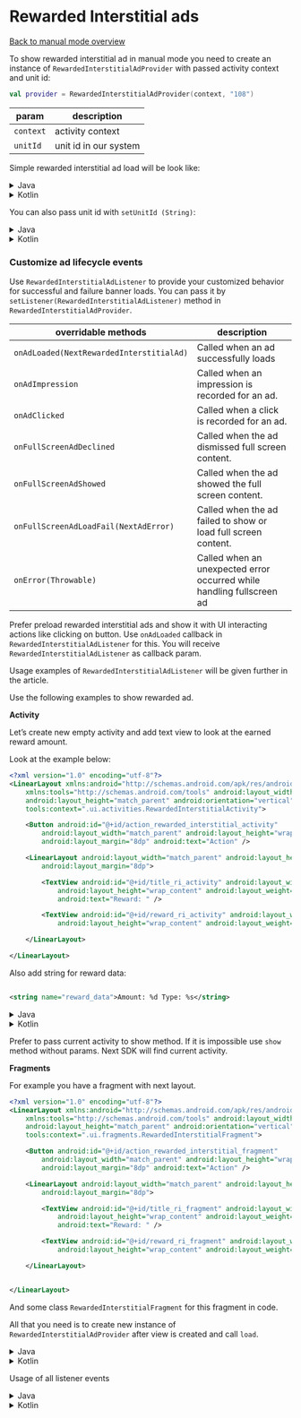 # Rewarded Interstitial ads

[Back to manual mode overview](https://github.com/nextmillenniummedia/next-sdk-android-example/blob/2.x/docs/manual/Manual.md)

To show rewarded interstitial ad in manual mode you need to create an instance
of `RewardedInterstitialAdProvider`
with passed activity context and unit id:

```kotlin
val provider = RewardedInterstitialAdProvider(context, "108")
```

| param | description |
| --- | --- |
| `context` | activity context |
| `unitId` | unit id in our system |

Simple rewarded interstitial ad load will be look like:

<details>
<summary>Java</summary>

```java
public class RewardedInterstitialActivity extends AppCompatActivity {

    @Override
    protected void onCreate(Bundle savedInstanceState) {
        super.onCreate(savedInstanceState);
        setContentView(R.layout.activity_rewarded_interstitial);
        RewardedInterstitialAdProvider provider = new RewardedInterstitialAdProvider(this, "108");
        provider.load();
    }
}
```

</details>
<details>
<summary>Kotlin</summary>

```kotlin
class RewardedInterstitialActivityKt : AppCompatActivity() {
    override fun onCreate(savedInstanceState: Bundle?) {
        super.onCreate(savedInstanceState)
        setContentView(R.layout.activity_rewarded_interstitial_kt)
        val provider = RewardedInterstitialAdProvider(this, "108")
        provider.load()
    }
}
```

</details>

You can also pass unit id with `setUnitId (String)`:

<details>
<summary>Java</summary>

```java
public class RewardedInterstitialActivity extends AppCompatActivity {

    @Override
    protected void onCreate(Bundle savedInstanceState) {
        super.onCreate(savedInstanceState);
        setContentView(R.layout.activity_rewarded_interstitial);
        RewardedInterstitialAdProvider provider = new RewardedInterstitialAdProvider(this);
        provider.setUnitId("108");
        provider.load();
    }
}
```

</details>
<details>
<summary>Kotlin</summary>

```kotlin
class RewardedInterstitialActivityKt : AppCompatActivity() {
    override fun onCreate(savedInstanceState: Bundle?) {
        super.onCreate(savedInstanceState)
        setContentView(R.layout.activity_rewarded_interstitial_kt)
        val provider = RewardedInterstitialAdProvider(this)
        provider.unitId = "108"
        provider.load()
    }
}
```

</details>

### Customize ad lifecycle events

Use `RewardedInterstitialAdListener` to provide your customized behavior for successful and failure
banner loads. You can pass it by `setListener(RewardedInterstitialAdListener)` method
in `RewardedInterstitialAdProvider`.

| overridable methods | description |
| --- | --- |
| `onAdLoaded(NextRewardedInterstitialAd)` | Called when an ad successfully loads |
| `onAdImpression` | Called when an impression is recorded for an ad. |
| `onAdClicked` | Called when a click is recorded for an ad. |
| `onFullScreenAdDeclined` | Called when the ad dismissed full screen content. |
| `onFullScreenAdShowed` | Called when the ad showed the full screen content. |
| `onFullScreenAdLoadFail(NextAdError)` | Called when the ad failed to show or load full screen content. |
| `onError(Throwable)` | Called when an unexpected error occurred while handling fullscreen ad |

Prefer preload rewarded interstitial ads and show it with UI interacting actions like clicking on
button. Use `onAdLoaded` callback in `RewardedInterstitialAdListener` for this. You will
receive `RewardedInterstitialAdListener` as callback param.

Usage examples of `RewardedInterstitialAdListener` will be given further in the article.

Use the following examples to show rewarded ad.

**Activity**

Let’s create new empty activity and add text view to look at the earned reward amount.

Look at the example below:

```xml
<?xml version="1.0" encoding="utf-8"?>
<LinearLayout xmlns:android="http://schemas.android.com/apk/res/android"
    xmlns:tools="http://schemas.android.com/tools" android:layout_width="match_parent"
    android:layout_height="match_parent" android:orientation="vertical"
    tools:context=".ui.activities.RewardedInterstitialActivity">

    <Button android:id="@+id/action_rewarded_interstitial_activity"
        android:layout_width="match_parent" android:layout_height="wrap_content"
        android:layout_margin="8dp" android:text="Action" />

    <LinearLayout android:layout_width="match_parent" android:layout_height="match_parent"
        android:layout_margin="8dp">

        <TextView android:id="@+id/title_ri_activity" android:layout_width="wrap_content"
            android:layout_height="wrap_content" android:layout_weight="1"
            android:text="Reward: " />

        <TextView android:id="@+id/reward_ri_activity" android:layout_width="wrap_content"
            android:layout_height="wrap_content" android:layout_weight="1" android:text="" />

    </LinearLayout>

</LinearLayout>
```

Also add string for reward data:

```xml

<string name="reward_data">Amount: %d Type: %s</string>
```

<details>
<summary>Java</summary>

```java
public class RewardedInterstitialActivity extends AppCompatActivity implements RewardedInterstitialAdListener {

    @Nullable
    private NextRewardedInterstitialAd rewardedInterstitialAd;

    private TextView rewardView;

    @Override
    protected void onCreate(Bundle savedInstanceState) {
        super.onCreate(savedInstanceState);
        setContentView(R.layout.activity_rewarded_interstitial);
        rewardView = findViewById(R.id.title_ri_activity);
        Button action = findViewById(R.id.action_rewarded_interstitial_activity);
        RewardedInterstitialAdProvider provider = new RewardedInterstitialAdProvider(this, "108");
        provider.setListener(this);
        provider.load();
        action.setOnClickListener((v) -> {
            // some action ...
            
            if (rewardedInterstitialAd != null) {
                rewardedInterstitialAd.show(RewardedInterstitialActivity.this);
            }
        });
    }

    @Override
    public void onAdLoaded(NextRewardedInterstitialAd nextRewardedInterstitialAd) {
        rewardedInterstitialAd = nextRewardedInterstitialAd;
    }

    @Override
    public void onUserEarnedRewardListener(InAppReward inAppReward) {
        rewardView.setText(getString(R.string.reward_data, inAppReward.getAmount(), inAppReward.getRewardType()));
    }
}
```

</details>

<details>
<summary>Kotlin</summary>

```kotlin
class RewardedInterstitialActivityKt : AppCompatActivity(), RewardedInterstitialAdListener {

    private var rewardedInterstitialAd: NextRewardedInterstitialAd? = null
    private lateinit var rewardView: TextView

    override fun onCreate(savedInstanceState: Bundle?) {
        super.onCreate(savedInstanceState)
        setContentView(R.layout.activity_rewarded_interstitial_kt)
        rewardView = findViewById(R.id.title_ri_activity_kt)
        val action: Button = findViewById(R.id.action_rewarded_activity_kt)
        RewardedInterstitialAdProvider(this, "108").setListener(this).load()
        action.setOnClickListener {
            // some action ...
            rewardedInterstitialAd?.show(this@RewardedInterstitialActivityKt)
        }
    }

    override fun onAdLoaded(nextRewardedInterstitialAd: NextRewardedInterstitialAd?) {
        rewardedInterstitialAd = nextRewardedInterstitialAd

    }

    override fun onUserEarnedRewardListener(reward: InAppReward?) {
        rewardView.text = getString(R.string.reward_data, reward?.amount, reward?.rewardType)
    }
}
```

</details>

Prefer to pass current activity to show method. If it is impossible use `show` method without
params. Next SDK will find current activity.

**Fragments**

For example you have a fragment with next layout.

```xml
<?xml version="1.0" encoding="utf-8"?>
<LinearLayout xmlns:android="http://schemas.android.com/apk/res/android"
    xmlns:tools="http://schemas.android.com/tools" android:layout_width="match_parent"
    android:layout_height="match_parent" android:orientation="vertical"
    tools:context=".ui.fragments.RewardedInterstitialFragment">

    <Button android:id="@+id/action_rewarded_interstitial_fragment"
        android:layout_width="match_parent" android:layout_height="wrap_content"
        android:layout_margin="8dp" android:text="Action" />

    <LinearLayout android:layout_width="match_parent" android:layout_height="match_parent"
        android:layout_margin="8dp">

        <TextView android:id="@+id/title_ri_fragment" android:layout_width="wrap_content"
            android:layout_height="wrap_content" android:layout_weight="1"
            android:text="Reward: " />

        <TextView android:id="@+id/reward_ri_fragment" android:layout_width="wrap_content"
            android:layout_height="wrap_content" android:layout_weight="1" android:text="" />

    </LinearLayout>


</LinearLayout>
```

And some class `RewardedInterstitialFragment` for this fragment in code.

All that you need is to create new instance of `RewardedInterstitialAdProvider` after view is created and
call `load`.

<details>
<summary>Java</summary>

```java
public class RewardedInterstitialFragment extends Fragment implements RewardedInterstitialAdListener {

    @Nullable
    private NextRewardedInterstitialAd rewardedInterstitialAd;

    @Nullable
    private FragmentRewardedInterstitialBinding binding;

    private TextView rewardView;

    public RewardedInterstitialFragment() {
        // Required empty public constructor
    }

    @Override
    public View onCreateView(LayoutInflater inflater, ViewGroup container,
                             Bundle savedInstanceState) {
        binding = FragmentRewardedInterstitialBinding.inflate(inflater, container, false);
        return binding.getRoot();
    }

    @Override
    public void onViewCreated(@NonNull View view, @Nullable Bundle savedInstanceState) {
        super.onViewCreated(view, savedInstanceState);
        new RewardedInterstitialAdProvider(requireActivity(), "108").setListener(this).load();
        if (binding == null) return;
        rewardView = binding.rewardRiFragment;
        Button action = binding.actionRewardedInterstitialFragment;
        action.setOnClickListener((v) -> {
            // some action
            if (rewardedInterstitialAd != null) {
                rewardedInterstitialAd.show(requireActivity());
            }
        });
    }

    @Override
    public void onAdLoaded(NextRewardedInterstitialAd nextRewardedInterstitialAd) {
        rewardedInterstitialAd = nextRewardedInterstitialAd;
    }

    @Override
    public void onUserEarnedRewardListener(InAppReward inAppReward) {
        rewardView.setText(getString(R.string.reward_data, inAppReward.getAmount(), inAppReward.getRewardType()));
    }
}
```

</details>

<details>
<summary>Kotlin</summary>

```kotlin

class RewardedInterstitialFragmentKt : Fragment(), RewardedInterstitialAdListener {

    private var rewardedInterstitialAd: NextRewardedInterstitialAd? = null
    private lateinit var rewardView: TextView
    private var binding: FragmentRewardedInterstitialKtBinding? = null

    override fun onCreateView(
        inflater: LayoutInflater, container: ViewGroup?,
        savedInstanceState: Bundle?
    ): View? {
        binding = FragmentRewardedInterstitialKtBinding.inflate(inflater, container, false)
        return binding?.root
    }

    override fun onViewCreated(view: View, savedInstanceState: Bundle?) {
        super.onViewCreated(view, savedInstanceState)
        RewardedInterstitialAdProvider(requireActivity(), "108").setListener(this).load()
        val action = binding?.actionRewardedInterstitialFragment
        action?.setOnClickListener {
            // some action ...
            rewardedInterstitialAd?.show(requireActivity())
        }
    }

    override fun onAdLoaded(nextRewardedInterstitialAd: NextRewardedInterstitialAd?) {
        rewardedInterstitialAd = nextRewardedInterstitialAd
    }

    override fun onUserEarnedRewardListener(reward: InAppReward?) {
        rewardView.text = getString(R.string.reward_data, reward?.amount, reward?.rewardType)
    }

}

```
</details>

Usage of all listener events

<details>
<summary>Java</summary>

```java
public class RewardedInterstitialFragment extends Fragment implements RewardedInterstitialAdListener {

    @Nullable
    private NextRewardedInterstitialAd rewardedInterstitialAd;

    @Nullable
    private FragmentRewardedInterstitialBinding binding;

    private TextView rewardView;

    public RewardedInterstitialFragment() {
        // Required empty public constructor
    }

    @Override
    public View onCreateView(LayoutInflater inflater, ViewGroup container,
                             Bundle savedInstanceState) {
        binding = FragmentRewardedInterstitialBinding.inflate(inflater, container, false);
        return binding.getRoot();
    }

    @Override
    public void onViewCreated(@NonNull View view, @Nullable Bundle savedInstanceState) {
        super.onViewCreated(view, savedInstanceState);
        new RewardedInterstitialAdProvider(requireActivity(), "108").setListener(this).load();
        if (binding == null) return;
        rewardView = binding.rewardRiFragment;
        Button action = binding.actionRewardedInterstitialFragment;
        action.setOnClickListener((v) -> {
            // some action
            if (rewardedInterstitialAd != null) {
                rewardedInterstitialAd.show(requireActivity());
            }
        });
    }

    @Override
    public void onAdLoaded(NextRewardedInterstitialAd nextRewardedInterstitialAd) {
        rewardedInterstitialAd = nextRewardedInterstitialAd;
    }

    @Override
    public void onUserEarnedRewardListener(InAppReward inAppReward) {
        rewardView.setText(getString(R.string.reward_data, inAppReward.getAmount(), inAppReward.getRewardType()));
    }

    @Override
    public void onAdImpression() {
    }

    @Override
    public void onAdClicked() {
    }

    @Override
    public void onFullScreenAdDeclined() {
    }

    @Override
    public void onFullScreenAdShowed() {
    }

    @Override
    public void onFullScreenAdLoadFail(NextAdError loadError) {
        Toast.makeText(requireActivity(), loadError.toString(), Toast.LENGTH_SHORT).show();
    }

    @Override
    public void onError(Throwable error) {
        Toast.makeText(requireActivity(), error.toString(), Toast.LENGTH_SHORT).show();
    }
}
```
</details>

<details>
<summary>Kotlin</summary>

```kotlin
class RewardedInterstitialFragmentKt : Fragment(), RewardedInterstitialAdListener {

    private var rewardedInterstitialAd: NextRewardedInterstitialAd? = null
    private lateinit var rewardView: TextView
    private var binding: FragmentRewardedInterstitialKtBinding? = null

    override fun onCreateView(
        inflater: LayoutInflater, container: ViewGroup?,
        savedInstanceState: Bundle?
    ): View? {
        binding = FragmentRewardedInterstitialKtBinding.inflate(inflater, container, false)
        return binding?.root
    }

    override fun onViewCreated(view: View, savedInstanceState: Bundle?) {
        super.onViewCreated(view, savedInstanceState)
        RewardedInterstitialAdProvider(requireActivity(), "108").setListener(this).load()
        val action = binding?.actionRewardedInterstitialFragment
        action?.setOnClickListener {
            // some action ...
            rewardedInterstitialAd?.show(requireActivity())
        }
    }

    override fun onAdLoaded(nextRewardedInterstitialAd: NextRewardedInterstitialAd?) {
        rewardedInterstitialAd = nextRewardedInterstitialAd
    }

    override fun onUserEarnedRewardListener(reward: InAppReward?) {
        rewardView.text = getString(R.string.reward_data, reward?.amount, reward?.rewardType)
    }

    override fun onAdImpression() {
    }

    override fun onAdClicked() {
    }

    override fun onFullScreenAdDeclined() {
    }

    override fun onFullScreenAdShowed() {
    }

    override fun onFullScreenAdLoadFail(loadError: NextAdError?) {
        Toast.makeText(requireActivity(), loadError.toString(), Toast.LENGTH_SHORT).show()
    }

    override fun onError(error: Throwable?) {
        Toast.makeText(requireActivity(), error.toString(), Toast.LENGTH_SHORT).show()
    }
}
```
</details>